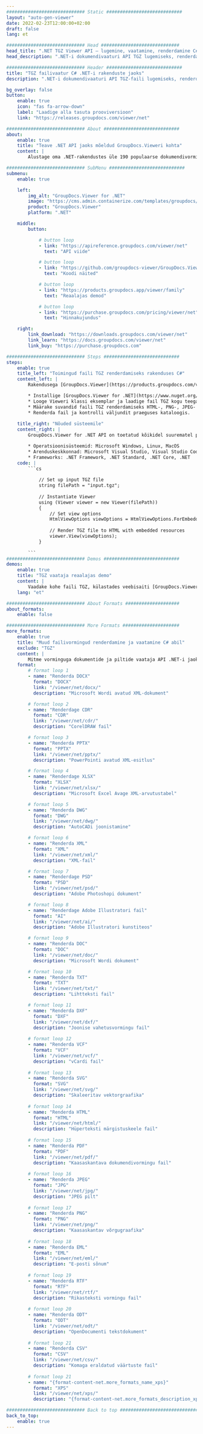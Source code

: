 ```yaml
---
############################# Static ############################
layout: "auto-gen-viewer"
date: 2022-02-23T12:00:00+02:00
draft: false
lang: et

############################# Head #############################
head_title: ".NET TGZ Viewer API – lugemine, vaatamine, renderdamine C# VB.NET-is"
head_description: ".NET-i dokumendivaaturi API TGZ lugemiseks, renderdamiseks ja kuvamiseks mis tahes tüüpi C#, ASP.NET, VB.NET ja .NET Core rakendustes."

############################# Header ############################
title: "TGZ failivaatur C# .NET-i rakenduste jaoks" 
description: ".NET-i dokumendivaaturi API TGZ-faili lugemiseks, renderdamiseks ja kuvamiseks mis tahes tüüpi C#, ASP.NET, VB.NET ja .NET Core rakendustes. Vaadake renderdatud faile tõese vormingu ja paigutusega HTML5-s, PDF-is või pildina, kasutades mõnda koodirida." 

bg_overlay: false
button:
    enable: true
    icon: "fas fa-arrow-down"
    label: "Laadige alla tasuta prooviversioon"
    link: "https://releases.groupdocs.com/viewer/net"

############################# About ############################
about:
    enable: true
    title: "Teave .NET API jaoks mõeldud GroupDocs.Vieweri kohta" 
    content: |
        Alustage oma .NET-rakendustes üle 190 populaarse dokumendivormingu vaatamist, kasutades .NET API-de jaoks mõeldud GroupDocs.Viewerit, lisades paar koodirida. Arendajad saavad hõlpsalt kuvada PDF-i, tekstitöötluse, Exceli arvutustabeli, esitluse, visio, projekti, Outlooki ja paljusid teisi populaarseid dokumendivorminguid HTML5-, pildi- või PDF-režiimis. Dokumendi renderdamine on kiire, identne algse lähtefailiga ning see ei nõua täiendava tarkvara ega muude väliste teekide installimist.

############################# SubMenu ############################
submenu:
    enable: true

    left:
        img_alt: "GroupDocs.Viewer for .NET"
        image: "https://cms.admin.containerize.com/templates/groupdocs/images/product-logos/90x90-noborder/groupdocs-viewer-net.png"
        product: "GroupDocs.Viewer"
        platform: ".NET"

    middle:
        button:

            # button loop
            - link: "https://apireference.groupdocs.com/viewer/net"
              text: "API viide"

            # button loop
            - link: "https://github.com/groupdocs-viewer/GroupDocs.Viewer-for-.NET"
              text: "Koodi näited"

            # button loop
            - link: "https://products.groupdocs.app/viewer/family"
              text: "Reaalajas demod"

            # button loop
            - link: "https://purchase.groupdocs.com/pricing/viewer/net"
              text: "Hinnakujundus"

    right:
        link_download: "https://downloads.groupdocs.com/viewer/net"
        link_learn: "https://docs.groupdocs.com/viewer/net"
        link_buy: "https://purchase.groupdocs.com"

############################# Steps ############################
steps:
    enable: true
    title_left: "Toimingud faili TGZ renderdamiseks rakenduses C#" 
    content_left: |
        Rakendusega [GroupDocs.Viewer](https://products.groupdocs.com/viewer/net/) saate mõne sammuga renderdada faili TGZ HTML-, JPEG-, PNG- või PDF-vormingusse.

        * Installige [GroupDocs.Viewer for .NET](https://www.nuget.org/packages/groupdocs.viewer), kasutades oma lemmikpaketihaldurit. 
        * Looge Vieweri klassi eksemplar ja laadige fail TGZ kogu teega. 
        * Määrake suvandid faili TGZ renderdamiseks HTML-, PNG-, JPEG- või PDF-vormingusse. 
        * Renderda fail ja kontrolli väljundit praeguses kataloogis. 
        
    title_right: "Nõuded süsteemile" 
    content_right: |
        GroupDocs.Viewer for .NET API on toetatud kõikidel suurematel platvormidel ja operatsioonisüsteemidel. Enne alloleva koodi käivitamist veenduge, et teie süsteemi on installitud järgmised eeltingimused.

        * Operatsioonisüsteemid: Microsoft Windows, Linux, MacOS 
        * Arenduskeskkonnad: Microsoft Visual Studio, Visual Studio Code, .NET CLI 
        * Frameworks: .NET Framework, .NET Standard, .NET Core, .NET 
    code: |
        ```cs
                        
            // Set up input TGZ file
            string filePath = "input.tgz";
        
            // Instantiate Viewer
            using (Viewer viewer = new Viewer(filePath))
            {
            	// Set view options 
            	HtmlViewOptions viewOptions = HtmlViewOptions.ForEmbeddedResources();
                    
            	// Render TGZ file to HTML with embedded resources
            	viewer.View(viewOptions);
            }
             
        ```
############################# Demos ############################
demos:
    enable: true
    title: "TGZ vaataja reaalajas demo"
    content: |
        Vaadake kohe faili TGZ, külastades veebisaiti [GroupDocs.Viewer Online Apps](https://products.groupdocs.app/viewer/tgz).
    lang: "et"

############################# About Formats ####################
about_formats:
    enable: false

############################# More Formats #####################
more_formats:
    enable: true
    title: "Muud failivormingud renderdamine ja vaatamine C# abil"
    exclude: "TGZ"
    content: |
        Mitme vorminguga dokumentide ja piltide vaataja API .NET-i jaoks. Vaadake mõnda populaarset failivormingut allpool ilma väliste vaatajateta.
    format: 
        # format loop 1
        - name: "Renderda DOCX"
          format: "DOCX"
          link: "/viewer/net/docx/"
          description: "Microsoft Wordi avatud XML-dokument" 

        # format loop 2
        - name: "Renderdage CDR" 
          format: "CDR"
          link: "/viewer/net/cdr/"
          description: "CorelDRAW fail" 

        # format loop 3
        - name: "Renderda PPTX"
          format: "PPTX"
          link: "/viewer/net/pptx/"
          description: "PowerPointi avatud XML-esitlus" 

        # format loop 4
        - name: "Renderdage XLSX"
          format: "XLSX"
          link: "/viewer/net/xlsx/"
          description: "Microsoft Excel Avage XML-arvutustabel" 

        # format loop 5
        - name: "Renderda DWG"
          format: "DWG"
          link: "/viewer/net/dwg/"
          description: "AutoCADi joonistamine"

        # format loop 6
        - name: "Renderda XML"
          format: "XML"
          link: "/viewer/net/xml/"
          description: "XML-fail"

        # format loop 7
        - name: "Renderdage PSD"
          format: "PSD"
          link: "/viewer/net/psd/"
          description: "Adobe Photoshopi dokument"

        # format loop 8
        - name: "Renderdage Adobe Illustratori fail"
          format: "AI"
          link: "/viewer/net/ai/"
          description: "Adobe Illustratori kunstiteos"

        # format loop 9
        - name: "Renderda DOC"
          format: "DOC"
          link: "/viewer/net/doc/"
          description: "Microsoft Wordi dokument" 

        # format loop 10
        - name: "Renderda TXT" 
          format: "TXT"
          link: "/viewer/net/txt/"
          description: "Lihtteksti fail" 

        # format loop 11
        - name: "Renderda DXF" 
          format: "DXF"
          link: "/viewer/net/dxf/"
          description: "Joonise vahetusvormingu fail"  
          
        # format loop 12
        - name: "Renderda VCF"
          format: "VCF"
          link: "/viewer/net/vcf/"
          description: "vCardi fail"  
              
        # format loop 13
        - name: "Renderda SVG"
          format: "SVG"
          link: "/viewer/net/svg/"
          description: "Skaleeritav vektorgraafika" 
          
        # format loop 14
        - name: "Renderda HTML"
          format: "HTML"
          link: "/viewer/net/html/"
          description: "Hüperteksti märgistuskeele fail" 
          
        # format loop 15
        - name: "Renderda PDF"
          format: "PDF"
          link: "/viewer/net/pdf/"
          description: "Kaasaskantava dokumendivormingu fail"
          
        # format loop 16
        - name: "Renderda JPEG"
          format: "JPG"
          link: "/viewer/net/jpg/"
          description: "JPEG pilt"
          
        # format loop 17
        - name: "Renderda PNG"
          format: "PNG"
          link: "/viewer/net/png/"
          description: "Kaasaskantav võrgugraafika" 
          
        # format loop 18
        - name: "Renderda EML"
          format: "EML"
          link: "/viewer/net/eml/"
          description: "E-posti sõnum" 
          
        # format loop 19
        - name: "Renderda RTF"
          format: "RTF"
          link: "/viewer/net/rtf/"
          description: "Rikasteksti vormingu fail" 
          
        # format loop 20
        - name: "Renderda ODT"
          format: "ODT"
          link: "/viewer/net/odt/"
          description: "OpenDocumenti tekstdokument" 
          
        # format loop 21
        - name: "Renderda CSV"
          format: "CSV"
          link: "/viewer/net/csv/"
          description: "Komaga eraldatud väärtuste fail" 
          
        # format loop 21
        - name: "{format-content-net.more_formats_name_xps}"
          format: "XPS"
          link: "/viewer/net/xps/"
          description: "{format-content-net.more_formats_description_xps}" 

############################# Back to top ###############################
back_to_top:
    enable: true
---
```

